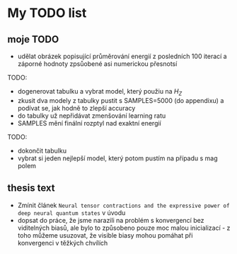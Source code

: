 # My TODO list

## moje TODO
- udělat obrázek popisující průměrování energií z posledních 100 iterací a záporné hodnoty zpsůobené asi numerickou přesnotsí


TODO:
- dogenerovat tabulku a vybrat model, který použiu na $H_Z$
- zkusit dva modely z tabulky pustit s SAMPLES=5000 (do appendixu) a podívat se, jak hodně to zlepší accuracy
- do tabulky už nepřidávat zmenšování learning ratu
- SAMPLES mění finální rozptyl nad exaktní energií

TODO:
- dokončit tabulku
- vybrat si jeden nejlepší model, který potom pustím na případu s mag polem

## thesis text
- Zmínit článek `Neural tensor contractions and the expressive power of deep neural quantum states` v úvodu
- dopsat do práce, že jsme narazili na problém s konvergencí bez viditelných biasů, ale bylo to způsobeno pouze moc malou inicializací - z toho můžeme usuzovat, že visible biasy mohou pomáhat při konvergenci v těžkých chvílích